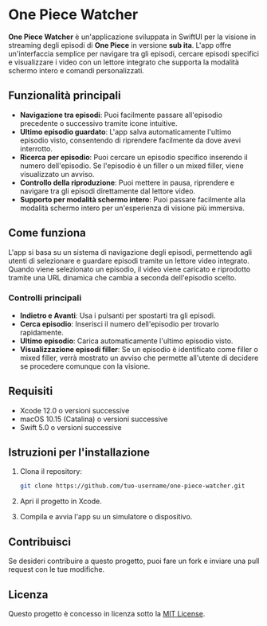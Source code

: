 # One Piece Watcher

**One Piece Watcher** è un'applicazione sviluppata in SwiftUI per la visione in streaming degli episodi di **One Piece** in versione **sub ita**. L'app offre un'interfaccia semplice per navigare tra gli episodi, cercare episodi specifici e visualizzare i video con un lettore integrato che supporta la modalità schermo intero e comandi personalizzati.

## Funzionalità principali

- **Navigazione tra episodi**: Puoi facilmente passare all'episodio precedente o successivo tramite icone intuitive.
- **Ultimo episodio guardato**: L'app salva automaticamente l'ultimo episodio visto, consentendo di riprendere facilmente da dove avevi interrotto.
- **Ricerca per episodio**: Puoi cercare un episodio specifico inserendo il numero dell'episodio. Se l'episodio è un filler o un mixed filler, viene visualizzato un avviso.
- **Controllo della riproduzione**: Puoi mettere in pausa, riprendere e navigare tra gli episodi direttamente dal lettore video.
- **Supporto per modalità schermo intero**: Puoi passare facilmente alla modalità schermo intero per un'esperienza di visione più immersiva.

## Come funziona

L'app si basa su un sistema di navigazione degli episodi, permettendo agli utenti di selezionare e guardare episodi tramite un lettore video integrato. Quando viene selezionato un episodio, il video viene caricato e riprodotto tramite una URL dinamica che cambia a seconda dell'episodio scelto.

### Controlli principali

- **Indietro e Avanti**: Usa i pulsanti per spostarti tra gli episodi.
- **Cerca episodio**: Inserisci il numero dell'episodio per trovarlo rapidamente.
- **Ultimo episodio**: Carica automaticamente l'ultimo episodio visto.
- **Visualizzazione episodi filler**: Se un episodio è identificato come filler o mixed filler, verrà mostrato un avviso che permette all'utente di decidere se procedere comunque con la visione.

## Requisiti

- Xcode 12.0 o versioni successive
- macOS 10.15 (Catalina) o versioni successive
- Swift 5.0 o versioni successive

## Istruzioni per l'installazione

1. Clona il repository:
   ```bash
   git clone https://github.com/tuo-username/one-piece-watcher.git
   ```

2. Apri il progetto in Xcode.

3. Compila e avvia l'app su un simulatore o dispositivo.

## Contribuisci

Se desideri contribuire a questo progetto, puoi fare un fork e inviare una pull request con le tue modifiche.

## Licenza

Questo progetto è concesso in licenza sotto la [MIT License](LICENSE).
